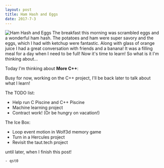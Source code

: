 ```yaml
---
layout: post
title: Ham Hash and Eggs
date: 2017-7-3
---
```

![Ham Hash and Eggs](http://cerealize.me/images/2017-7-3.jpg)
The breakfast this morning was scrambled eggs and a wonderful ham hash.
The potatoes and ham were super savory and the eggs, which I had with ketchup were fantastic.
Along with glass of orange juice I had a great conversation with friends and a banana!
It was a filling meal for a day when I need to be full! Now it's time to learn!
So what is it I'm thinking about...

Today I'm thinking about **More C++**:

Busy for now, working on the C++ project, I'll be back later to talk about what I learn!

The TODO list:
* Help run C Piscine and C++ Piscine
* Machine learning project
* Contract work! (Or be hungry on vacation!)

The Ice Box:
* Loop event motion in Wolf3d memory game
* Turn in a Hercules project
* Revisit the taut.tech project

until later, when I finish this post!

`- qst0`
